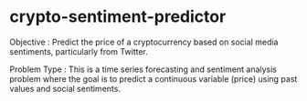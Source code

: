 # crypto-sentiment-predictor

Objective : Predict the price of a cryptocurrency based on social media sentiments, particularly from Twitter.

Problem Type : This is a time series forecasting and sentiment analysis problem where the goal is to predict a continuous variable (price) using past values and social sentiments.
